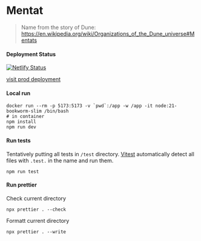 # Mentat

> Name from the story of Dune: https://en.wikipedia.org/wiki/Organizations_of_the_Dune_universe#Mentats

#### Deployment Status

[![Netlify Status](https://api.netlify.com/api/v1/badges/e263382c-0b77-4565-ab77-59171da598f9/deploy-status)](https://app.netlify.com/sites/peaceful-haupia-3d45cd/deploys)

[visit prod deployment](https://main--peaceful-haupia-3d45cd.netlify.app/)

#### Local run

```shell
docker run --rm -p 5173:5173 -v `pwd`:/app -w /app -it node:21-bookworm-slim /bin/bash
# in container
npm install
npm run dev
```

#### Run tests

Tentatively putting all tests in `/test` directory. [Vitest](https://vitest.dev/guide/) automatically detect all files with `.test.` in the name and run them.

```shell
npm run test
```

#### Run prettier

Check current directory

```shell
npx prettier . --check
```

Formatt current directory

```shell
npx prettier . --write
```
